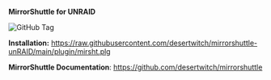 **MirrorShuttle for UNRAID**

![GitHub Tag](https://img.shields.io/github/v/tag/desertwitch/mirrorshuttle-unRAID?label=release&color=peru)

**Installation:** https://raw.githubusercontent.com/desertwitch/mirrorshuttle-unRAID/main/plugin/mirsht.plg

**MirrorShuttle Documentation**: https://github.com/desertwitch/mirrorshuttle
